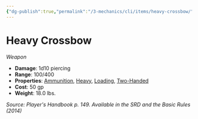 ```yaml
---
{"dg-publish":true,"permalink":"/3-mechanics/cli/items/heavy-crossbow/","tags":["ttrpg-cli/compendium/src/5e/phb","ttrpg-cli/item/rarity/none","ttrpg-cli/item/weapon/martial","ttrpg-cli/item/weapon/ranged"]}
---
```


# Heavy Crossbow
*Weapon*  


- **Damage**: 1d10 piercing
- **Range**: 100/400
- **Properties**: [Ammunition](3-Mechanics/CLI/rules/item-properties.md#Ammunition), [Heavy](3-Mechanics/CLI/rules/item-properties.md#Heavy), [Loading](3-Mechanics/CLI/rules/item-properties.md#Loading), [Two-Handed](3-Mechanics/CLI/rules/item-properties.md#Two-Handed)
- **Cost**: 50 gp
- **Weight**: 18.0 lbs.

*Source: Player's Handbook p. 149. Available in the <span title='Systems Reference Document (5.1)'>SRD</span> and the Basic Rules (2014)*